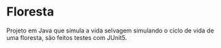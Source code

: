 # Floresta
Projeto em Java que simula a vida selvagem simulando o ciclo de vida de uma floresta, são feitos testes com JUnit5.
